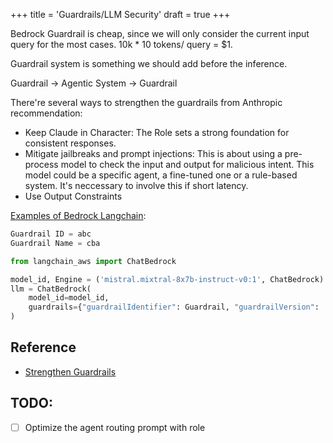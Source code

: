 +++
title = 'Guardrails/LLM Security'
draft = true
+++

Bedrock Guardrail is cheap, since we will only consider the current input query for the most cases. 10k * 10 tokens/ query = $1.

Guardrail system is something we should add before the inference.

Guardrail -> Agentic System -> Guardrail


There're several ways to strengthen the guardrails from Anthropic recommendation:
- Keep Claude in Character: The Role sets a strong foundation for consistent responses.
- Mitigate jailbreaks and prompt injections: This is about using a pre-process model to check the input and output for malicious intent. This model could be a specific agent, a fine-tuned one or a rule-based system. It's neccessary to involve this if short latency.
- Use Output Constraints


[Examples of Bedrock Langchain](https://medium.com/@vinayakdeshpande111/aws-guardrails-with-langchain-6554411d4d74):
```python
Guardrail ID = abc
Guardrail Name = cba  

from langchain_aws import ChatBedrock

model_id, Engine = ('mistral.mixtral-8x7b-instruct-v0:1', ChatBedrock) 
llm = ChatBedrock(
    model_id=model_id,
    guardrails={"guardrailIdentifier": Guardrail, "guardrailVersion": '1', "trace": True},
)
```



## Reference
- [Strengthen Guardrails](https://docs.anthropic.com/en/docs/test-and-evaluate/strengthen-guardrails/keep-claude-in-character#example-enterprise-chatbot-for-role-prompting)

## TODO:
- [ ] Optimize the agent routing prompt with role 
